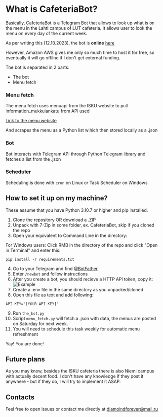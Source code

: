 # What is CafeteriaBot?
Basically, CafeteriaBot is a Telegram Bot that allows to look up what is on the menu in the Lahti campus of LUT cafeteria.
It allows user to look the menu on every day of the current week.

As per writing this (12.10.2023), the bot is **online** [here](https://t.me/lahti_cafeteria_bot)

However, Amazon AWS gives me only so much time to host it for free, so eventually it will go offilne if I don't get external funding.

The bot is separated in 2 parts:

* The bot
* Menu fetch 

### Menu fetch

The menu fetch uses menuapi from the ISKU website to pull information_mukkulankatu from API used

[Link to the menu website](https://www.compass-group.fi/ravintolat-ja-ruokalistat/foodco/kaupungit/lahti/isku-center/)

And scrapes the menu as a Python list wihich then stored locally as a .json


### Bot

Bot interacts with Telegram API through Python Telegram library and fetches a list from the .json

### ~~Scheduler~~

Scheduling is done with ```cron``` on Linux or Task Scheduler on Windows

## How to set it up on my machine?

These assume that you have Python 3.10.7 or higher and pip installed.

1. Clone the repository OR download a .ZIP
2. Unpack with 7-Zip in some folder, ex. CafeteriaBot, skip if you cloned the repo
3. Open your equivalent to Command Line in the directory:

For Windows users: Click RMB in the directory of the repo and click "Open in Terminal"
and enter this:
```
pip install -r requirements.txt
```
4. Go to your Telegram and find [@BotFather](https://t.me/BotFather) 
5. Enter ```/newbot``` and follow instructions
6. After you create a bot, you should recieve a HTTP API token, copy it: 
![Example](https://github.com/Login1990/CafeteriaBot/assets/79404334/fde9e0cb-f030-4369-bb22-97f7b3e1a71e)
7. Create a .env file in the same directory as you unpacked/cloned
8. Open this file as text and add following:
```
API_KEY="[YOUR API KEY]"
```
9. Run ```the_bot.py```
10. Script ```menu_fetch.py``` will fetch a .json with data, the menus are posted on Saturday for next week.
11. You will need to schedule this task weekly for automatic menu refreshment

Yay! You are done!

## Future plans

As you may know, besides the ISKU cafeteria there is also Niemi campus with actually decent food. I don't have any knowledge if they post it anywhere - but if they do, I will try to implement it ASAP.

## Contacts

Feel free to open issues or contact me directly at diamoindforever@mail.ru
